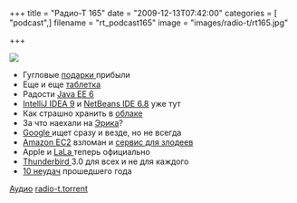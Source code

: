 +++
title = "Радио-Т 165"
date = "2009-12-13T07:42:00"
categories = [ "podcast",]
filename = "rt_podcast165"
image = "images/radio-t/rt165.jpg"

+++

![](https://radio-t.com/images/radio-t/rt165.jpg)

- Гугловые [подарки ](http://habrahabr.ru/company/google/blog/77766/)прибыли
- Еще и еще [таблетка](http://webplanet.ru/news/gadgets/2009/12/11/v_tablo.html)
- Радости [Java EE 6](http://www.opennet.ru/opennews/art.shtml?num=24622)
- [IntelliJ IDEA 9](http://www.jetbrains.com/idea/whatsnew/index.html) и [NetBeans IDE 6.8](http://www.opennet.ru/opennews/art.shtml?num=24623) уже тут
- Как страшно хранить в [облаке](http://www.osnews.com/story/22598/Storing_Your_Data_on_the_Internet_Ignorant_and_Silly)
- За что наехали на [Эрика](http://habrahabr.ru/blogs/google/77934/)?
- [Google ](http://internetno.net/2009/12/09/google-real-time-search/)ищет сразу и везде, но не всегда
- [Amazon EC2](http://www.securitylab.ru/news/388709.php) взломан и [сервис для злодеев](http://webplanet.ru/news/security/2009/12/08/wpacracker.html)
- Apple и [LaLa ](http://webplanet.ru/news/service/2009/12/11/apple_lala.html)теперь официально
- [Thunderbird ](http://www.opennet.ru/opennews/art.shtml?num=24587)3.0 для всех и не для каждого
- [10 неудач](http://www.readwriteweb.com/archives/top_10_failures_of_2009.php) прошедшего года

[Аудио](https://archive.rucast.net/radio-t/media/rt_podcast165.mp3)
[radio-t.torrent](http://www.radio-t.com/torrents/rt_podcast165.mp3.torrent)
<audio src="https://archive.rucast.net/radio-t/media/rt_podcast165.mp3" preload="none"></audio>

